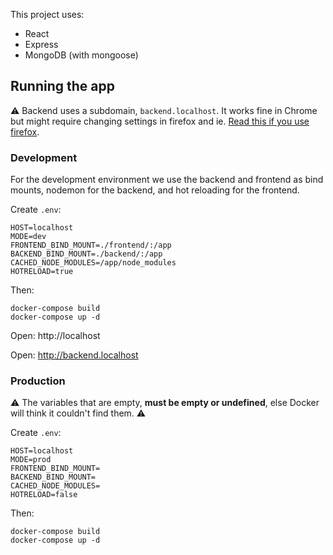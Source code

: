 This project uses:
* React
* Express
* MongoDB (with mongoose)

## Running the app
⚠️ Backend uses a subdomain, `backend.localhost`. It works fine in Chrome but might require changing settings in firefox and ie. [Read this if you use firefox](https://stackoverflow.com/questions/33251155/firefox-cannot-connect-to-a-local-servers-subdomain/56049681).


### Development
For the development environment we use the backend and frontend as bind mounts, nodemon for the backend, and hot reloading for the frontend.

Create `.env`:
```
HOST=localhost
MODE=dev
FRONTEND_BIND_MOUNT=./frontend/:/app
BACKEND_BIND_MOUNT=./backend/:/app
CACHED_NODE_MODULES=/app/node_modules
HOTRELOAD=true
```
Then:
```
docker-compose build
docker-compose up -d
```

Open: http://localhost

Open: http://backend.localhost

### Production
⚠️ The variables that are empty, **must be empty or undefined**, else Docker will think it couldn't find them. ⚠️ 

Create `.env`:
```
HOST=localhost
MODE=prod
FRONTEND_BIND_MOUNT=
BACKEND_BIND_MOUNT=
CACHED_NODE_MODULES=
HOTRELOAD=false
```
Then:
```
docker-compose build
docker-compose up -d
```
